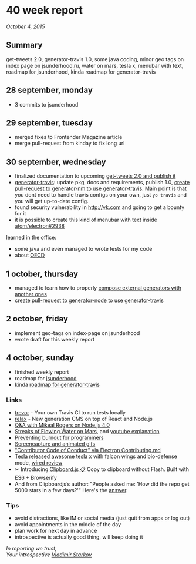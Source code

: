 # 40 week report

_October 4, 2015_

## Summary

get-tweets 2.0, generator-travis 1.0, some java coding, minor geo tags on index page on jsunderhood.ru, water on mars, tesla x, menubar with text, roadmap for jsunderhood, kinda roadmap for generator-travis

## 28 september, monday

* 3 commits to jsunderhood

## 29 september, tuesday

* merged fixes to Frontender Magazine article
* merge pull-request from kinday to fix long url

## 30 september, wednesday

* finalized documentation to upcoming [get-tweets 2.0 and publish it](https://github.com/iamstarkov/get-tweets)
* [generator-travis](https://github.com/iamstarkov/generator-travis): update pkg, docs and requirements, publish 1.0, [create pull-request to generator-nm to use generator-travis](https://github.com/sindresorhus/generator-nm/pull/25). Main point is that you dont need to handle travis configs on your own, just `yo travis` and you will get up-to-date config.
* found security vulnerability in http://vk.com and going to get a bounty for it
* it is possible to create this kind of menubar with text inside [atom/electron#2938](https://github.com/atom/electron/issues/2938)

learned in the office:
* some java and even managed to wrote tests for my code
* about [OECD](http://www.oecd.org/about/)

## 1 october, thursday

* managed to learn how to properly [compose external generators with another ones](https://github.com/iamstarkov/generator-travis/commit/e183815b16f44f68e379c43643b8441572aaacdb)
* [create pull-request to generator-node to use generator-travis](https://github.com/yeoman/generator-node/pull/176)

## 2 october, friday

* implement geo-tags on index-page on jsunderhood
* wrote draft for this weekly report

## 4 october, sunday

* finished weekly report
* roadmap for [jsunderhood](https://github.com/iamstarkov/jsunderhood/blob/master/roadmap.md)
* kinda [roadmap for generator-travis](https://github.com/yeoman/generator-node/pull/176#issuecomment-145360928)

### Links

* [trevor](https://github.com/vdemedes/trevor) - Your own Travis CI to run tests locally
* [relax](https://github.com/relax/relax) - New generation CMS on top of React and Node.js
* [Q&A with Mikeal Rogers on Node.js 4.0](http://www.infoq.com/news/2015/09/mikealrogers-nodejs)
* [Streaks of Flowing Water on Mars](http://www.nytimes.com/interactive/2015/09/28/science/space/mars-nasa-flowing-water.html), and [youtube explanation](https://www.youtube.com/watch?v=UsaJ7ZvCjmY)
* [Preventing burnout for programmers](https://medium.com/@karolisram/preventing-burnout-for-programmers-12b4968adbaa)
* [Screencapture and animated gifs](https://gist.github.com/paulirish/b6cf161009af0708315c)
* ["Contributor Code of Conduct" via Electron Contributing.md](http://contributor-covenant.org/version/1/2/0/)
* [Tesla released awesome tesla x](http://www.teslamotors.com/modelx) with falcon wings and bio-defense mode, [wired review](http://www.wired.com/2015/09/tesla-model-x-suv-reveal-specs-price/)
* ✂ Introducing [Clipboard.js 📋](http://zenorocha.github.io/clipboard.js) Copy to clipboard without Flash. Built with ES6 + Browserify
* And from Clipboardjs’s author: "People asked me: 'How did the repo get 5000 stars in a few days?'" Here's the [answer](https://github.com/zenorocha/clipboard.js/issues/56).

### Tips

* avoid distractions, like IM or social media (just quit from apps or log out)
* avoid appointments in the middle of the day
* plan work for next day in advance
* introspective is actually good thing, will keep doing it

_In reporting we trust,  
Your introspective [Vladimir Starkov](https://iamstarkov.com/)_
